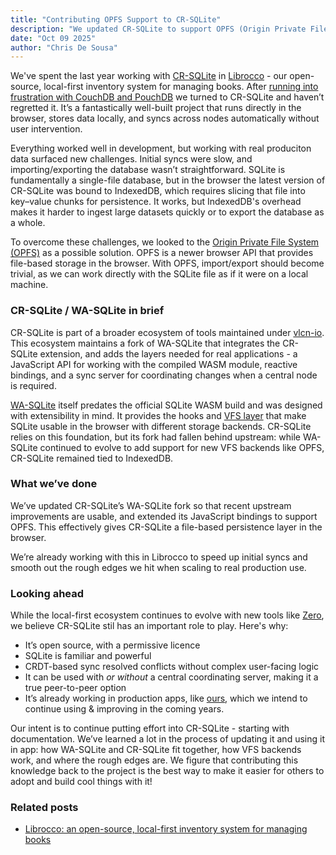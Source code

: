```yaml
---
title: "Contributing OPFS Support to CR-SQLite"
description: "We updated CR-SQLite to support OPFS (Origin Private File System), in order to replace IndexedDB as the default storage backend. This effectively gives CR-SQLite a file-based persistence layer in the browser, making it easier to import-export SQLite databases to-from local storage and significantly improving initial sync performance with production data."
date: "Oct 09 2025"
author: "Chris De Sousa"
---
```


We've spent the last year working with [CR-SQLite](https://github.com/vlcn-io/cr-sqlite) in [Librocco](https://github.com/librocco/librocco) - our open-source, local-first inventory system for managing books. After [running into frustration with CouchDB and PouchDB](/projects/01-librocco#1-exploring-options-for-local-storage-sync) we turned to CR-SQLite and haven’t regretted it. It’s a fantastically well-built project that runs directly in the browser, stores data locally, and syncs across nodes automatically without user intervention.

Everything worked well in development, but working with real produciton data surfaced new challenges. Initial syncs were slow, and importing/exporting the database wasn’t straightforward. SQLite is fundamentally a single-file database, but in the browser the latest version of CR-SQLite was bound to IndexedDB, which requires slicing that file into key–value chunks for persistence. It works, but IndexedDB's overhead makes it harder to ingest large datasets quickly or to export the database as a whole.

To overcome these challenges, we looked to the [Origin Private File System (OPFS)](https://developer.mozilla.org/en-US/docs/Web/API/File_System_API/Origin_private_file_system) as a possible solution. OPFS is a newer browser API that provides file-based storage in the browser. With OPFS, import/export should become trivial, as we can work directly with the SQLite file as if it were on a local machine.

### CR-SQLite / WA-SQLite in brief

CR-SQLite is part of a broader ecosystem of tools maintained under [vlcn-io](https://github.com/vlcn-io/js). This ecosystem maintains a fork of WA-SQLite that integrates the CR-SQLite extension, and adds the layers needed for real applications - a JavaScript API for working with the compiled WASM module, reactive bindings, and a sync server for coordinating changes when a central node is required.

[WA-SQLite](https://github.com/rhashimoto/wa-sqlite) itself predates the official SQLite WASM build and was designed with extensibility in mind. It provides the hooks and [VFS layer](https://github.com/rhashimoto/wa-sqlite/tree/master/src/examples) that make SQLite usable in the browser with different storage backends. CR-SQLite relies on this foundation, but its fork had fallen behind upstream: while WA-SQLite continued to evolve to add support for new VFS backends like OPFS, CR-SQLite remained tied to IndexedDB.

### What we’ve done

We’ve updated CR-SQLite’s WA-SQLite fork so that recent upstream improvements are usable, and extended its JavaScript bindings to support OPFS. This effectively gives CR-SQLite a file-based persistence layer in the browser.

We’re already working with this in Librocco to speed up initial syncs and smooth out the rough edges we hit when scaling to real production use.

### Looking ahead

While the local-first ecosystem continues to evolve with new tools like [Zero](https://zerosync.dev/), we believe CR-SQLite stil has an important role to play. Here's why:

- It’s open source, with a permissive licence
- SQLite is familiar and powerful
- CRDT-based sync resolved conflicts without complex user-facing logic
- It can be used with _or without_ a central coordinating server, making it a true peer-to-peer option
- It’s already working in production apps, like [ours](https://libroc.co/demo/#), which we intend to continue using & improving in the coming years.

Our intent is to continue putting effort into CR-SQLite - starting with documentation. We’ve learned a lot in the process of updating it and using it in app: how WA-SQLite and CR-SQLite fit together, how VFS backends work, and where the rough edges are. We figure that contributing this knowledge back to the project is the best way to make it easier for others to adopt and build cool things with it!

### Related posts

- [Librocco: an open-source, local-first inventory system for managing books](/projects/01-librocco)
<!--
We've learned a few things in the process: [Other Blog Post Title](/blog/slug-of-the-post)
-->
